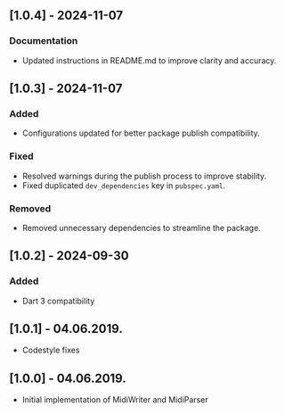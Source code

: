## [1.0.4] - 2024-11-07

### Documentation
- Updated instructions in README.md to improve clarity and accuracy.

## [1.0.3] - 2024-11-07

### Added
- Configurations updated for better package publish compatibility.

### Fixed
- Resolved warnings during the publish process to improve stability.
- Fixed duplicated `dev_dependencies` key in `pubspec.yaml`.

### Removed
- Removed unnecessary dependencies to streamline the package.

## [1.0.2] - 2024-09-30

### Added
- Dart 3 compatibility

## [1.0.1] - 04.06.2019.

* Codestyle fixes

## [1.0.0] - 04.06.2019.

* Initial implementation of MidiWriter and MidiParser